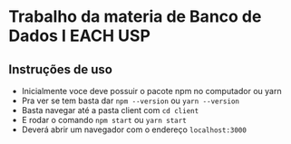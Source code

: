 # Trabalho da materia de Banco de Dados I EACH USP

## Instruções de uso
- Inicialmente voce deve possuir o pacote npm no computador ou yarn
- Pra ver se tem basta dar `npm --version` ou `yarn --version`
- Basta navegar até a pasta client com `cd client`
- E rodar o comando `npm start` ou `yarn start`
- Deverá abrir um navegador com o endereço `localhost:3000`